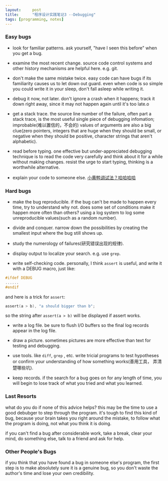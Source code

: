 ```yaml
---
layout:     post
title:      "程序设计实践笔记3 --Debugging"
tags: [programming, notes]
---
```


### Easy bugs

* look for familiar patterns. ask yourself, "have I seen this before" when you get a bug.

* examine the most recent change. source code control systems and other history mechanisms are 
helpful here. e.g. git.

* don't make the same mistake twice. easy code can have bugs if its familiarity  causes us to 
let down out guard. even when code is so simple you could write it in your sleep, don't fall 
asleep while writing it.

* debug it now, not later. don't ignore a crash when it happens; track it down right away,
since it may not happen again until it's too late.o

* get a stack trace. the source line number of the failure, often part a stack trace, is the 
most useful single piece of debugging infomation; improbable(难以置信的，不会的) values of 
arguments are also a big clue(zero pointers, integers that are huge when they should be
small, or negative when they should be positive, character strings that aren't alphabetic).

* read before typing. one effective but under-appreciated debugging technique is to read the
code very carefully and think about it for a while without making changes. resist the urge to 
start typing, thinking is a worthwhile alternative.

* explain your code to someone else. [小黄鸭调试法？哈哈哈哈](https://www.google.com/url?sa=t&rct=j&q=&esrc=s&source=web&cd=1&cad=rja&uact=8&ved=0CB4QFjAAahUKEwjK8PS09LTIAhWM5oAKHWwpACU&url=https%3A%2F%2Fzh.wikipedia.org%2Fzh%2F%25E5%25B0%258F%25E9%25BB%2584%25E9%25B8%25AD%25E8%25B0%2583%25E8%25AF%2595%25E6%25B3%2595&usg=AFQjCNHJAF8oTPEFyICQ_QJ9tz_gwKlcvw&sig2=REOYXrZfbO6yu1AsA7QNLQ)

### Hard bugs

* make the bug reproducible. if the bug can't be made to happen every time, try to understand
why not. does some set of conditions make it happen more often than others? using a log system
to log some unreproducible values(such as a random number).

* divide and conquer. narrow down the possibilities by creating the smallest input where the 
bug still shows up.

* study the numerology of failures(研究错误出现的规律).

* display output to localize your search. e.g. use `grep`.

* write self-checking code. personally, I think `assert` is useful, and write it with a DEBUG
macro, just like:

```c
#ifdef DEBUG
......
#endif
```

and here is a trick for `assert`:

```c
assert(a > b), "a should bigger than b";
```

so the string after `assert(a > b)` will be displayed if assert works.

* write a log file. be sure to flush I/O buffers so the final log records appear in the log 
file.

* draw a picture. sometimes pictures are more effective than text for testing and debugging.

* use tools. like `diff`, `grep` , etc. write tricial programs to test hypotheses or confirm
your understanding of how something works(善用工具， 弄清楚哪些坑).

* keep records. if the search for a bug goes on for any length of time, you will begin to lose 
track of what you tried and what you learned.

### Last Resorts

what do you do if none of this advice helps? this may be the time to use a good debubger to
step through the program. it's tough to find this kind of bug, because your brain takes you 
right around the mistake, to follow what the program is doing, not what you think it is doing.

if you can't find a bug after considerable work, take a break, clear your mind, do something 
else, talk to a friend and ask for help.

### Other People's Bugs

if you think that you have found a bug in someone else's program, the first step is to make
absolutely sure it is a genuine bug, so you don't waste the author's time and lose your own 
credibility.
